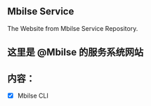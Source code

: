 ## Mbilse Service
The Website from Mbilse Service Repository.

## 这里是 @Mbilse 的服务系统网站

## 内容：

- [x] Mbilse CLI
